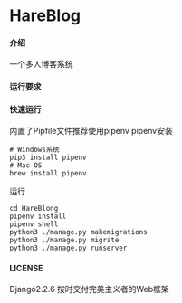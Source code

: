 # HareBlog

#### 介绍
一个多人博客系统

#### 运行要求

#### 快速运行
内置了Pipfile文件推荐使用pipenv
pipenv安装
```shell script
# Windows系统
pip3 install pipenv
# Mac OS 
brew install pipenv
```
运行
```shell
cd HareBlong
pipenv install 
pipenv shell 
python3 ./manage.py makemigrations
python3 ./manage.py migrate
python3 ./manage.py runserver
```

#### LICENSE
Django2.2.6 按时交付完美主义者的Web框架
